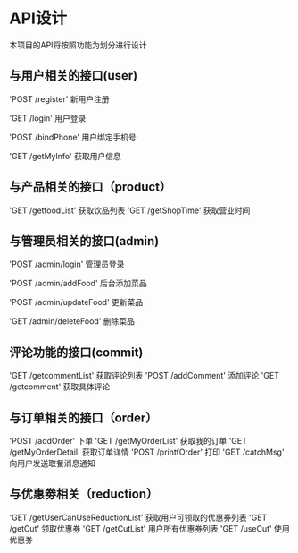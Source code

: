 # API设计
本项目的API将按照功能为划分进行设计

## 与用户相关的接口(user)
'POST /register' 新用户注册

'GET /login' 用户登录

'POST /bindPhone' 用户绑定手机号

'GET /getMyInfo' 获取用户信息

## 与产品相关的接口（product）
'GET /getfoodList' 获取饮品列表
'GET /getShopTime' 获取营业时间

## 与管理员相关的接口(admin)
'POST /admin/login' 管理员登录

'POST /admin/addFood' 后台添加菜品

'POST /admin/updateFood' 更新菜品

'GET /admin/deleteFood' 删除菜品

## 评论功能的接口(commit)
'GET /getcommentList' 获取评论列表
'POST /addComment' 添加评论
'GET /getcomment' 获取具体评论

## 与订单相关的接口（order）
'POST /addOrder' 下单
'GET /getMyOrderList' 获取我的订单
'GET /getMyOrderDetail' 获取订单详情
'POST /printfOrder' 打印
'GET /catchMsg' 向用户发送取餐消息通知

## 与优惠劵相关（reduction）
'GET /getUserCanUseReductionList' 获取用户可领取的优惠券列表
'GET /getCut' 领取优惠券
'GET /getCutList' 用户所有优惠券列表
'GET /useCut' 使用优惠券

